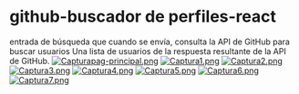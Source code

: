 # github-buscador de perfiles-react
 entrada de búsqueda que cuando se envía, consulta la API de GitHub para buscar usuarios Una lista de usuarios de la respuesta resultante de la API de GitHub.
[![Capturapag-principal.png](https://i.postimg.cc/4NVX6xbF/Capturapag-principal.png)](https://postimg.cc/9rX3VVkG)
[![Captura1.png](https://i.postimg.cc/t4bnPfPW/Captura1.png)](https://postimg.cc/hfCGR22t)
[![Captura2.png](https://i.postimg.cc/0NWzTy40/Captura2.png)](https://postimg.cc/CZ8MDSSR)
[![Captura3.png](https://i.postimg.cc/tCQsQfBw/Captura3.png)](https://postimg.cc/c6hxfDyB)
[![Captura4.png](https://i.postimg.cc/bwLrnvqf/Captura4.png)](https://postimg.cc/cvgdy0KF)
[![Captura5.png](https://i.postimg.cc/5ywN24sG/Captura5.png)](https://postimg.cc/gL2PMWFq)
[![Captura6.png](https://i.postimg.cc/1tFyvR1t/Captura6.png)](https://postimg.cc/MMWkTST2)
[![Captura7.png](https://i.postimg.cc/65tBhNjW/Captura7.png)](https://postimg.cc/V5ZyY2Pp)
